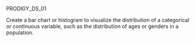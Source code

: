 PRODIGY_DS_01

Create a bar chart or histogram to
visualize the distribution of a
categorical or continuous variable,
such as the distribution of ages or
genders in a population.
